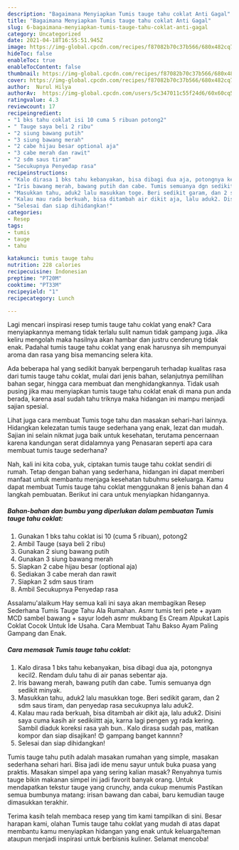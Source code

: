 ```yaml
---
description: "Bagaimana Menyiapkan Tumis tauge tahu coklat Anti Gagal"
title: "Bagaimana Menyiapkan Tumis tauge tahu coklat Anti Gagal"
slug: 6-bagaimana-menyiapkan-tumis-tauge-tahu-coklat-anti-gagal
category: Uncategorized
date: 2021-04-18T16:55:51.945Z
image: https://img-global.cpcdn.com/recipes/f87082b70c37b566/680x482cq70/tumis-tauge-tahu-coklat-foto-resep-utama.jpg
hideToc: false
enableToc: true
enableTocContent: false
thumbnail: https://img-global.cpcdn.com/recipes/f87082b70c37b566/680x482cq70/tumis-tauge-tahu-coklat-foto-resep-utama.jpg
cover: https://img-global.cpcdn.com/recipes/f87082b70c37b566/680x482cq70/tumis-tauge-tahu-coklat-foto-resep-utama.jpg
author:  Nurul Hilya
authorAv:  https://img-global.cpcdn.com/users/5c347011c55f24d6/60x60cq50/avatar.jpg
ratingvalue: 4.3
reviewcount: 17
recipeingredient:
- "1 bks tahu coklat isi 10 cuma 5 ribuan potong2"
- " Tauge saya beli 2 ribu"
- "2 siung bawang putih"
- "3 siung bawang merah"
- "2 cabe hijau besar optional aja"
- "3 cabe merah dan rawit"
- "2 sdm saus tiram"
- "Secukupnya Penyedap rasa"
recipeinstructions:
- "Kalo dirasa 1 bks tahu kebanyakan, bisa dibagi dua aja, potongnya kecil2. Rendam dulu tahu di air panas sebentar aja."
- "Iris bawang merah, bawang putih dan cabe. Tumis semuanya dgn sedikit minyak."
- "Masukkan tahu, aduk2 lalu masukkan toge. Beri sedikit garam, dan 2 sdm saus tiram, dan penyedap rasa secukupnya lalu aduk2."
- "Kalau mau rada berkuah, bisa ditambah air dikit aja, lalu aduk2. Disini saya cuma kasih air sedikiittt aja, karna lagi pengen yg rada kering. Sambil diaduk koreksi rasa yah bun.. Kalo dirasa sudah pas, matikan kompor dan siap disajikan! 😍 gampang banget kannnn?"
- "Selesai dan siap dihidangkan!"
categories:
- Resep
tags:
- tumis
- tauge
- tahu

katakunci: tumis tauge tahu 
nutrition: 228 calories
recipecuisine: Indonesian
preptime: "PT20M"
cooktime: "PT33M"
recipeyield: "1"
recipecategory: Lunch

---
```



Lagi mencari inspirasi resep tumis tauge tahu coklat yang enak? Cara menyiapkannya memang tidak terlalu sulit namun tidak gampang juga. Jika keliru mengolah maka hasilnya akan hambar dan justru cenderung tidak enak. Padahal tumis tauge tahu coklat yang enak harusnya sih mempunyai aroma dan rasa yang bisa memancing selera kita.


Ada beberapa hal yang sedikit banyak berpengaruh terhadap kualitas rasa dari tumis tauge tahu coklat, mulai dari jenis bahan, selanjutnya pemilihan bahan segar, hingga cara membuat dan menghidangkannya. Tidak usah pusing jika mau menyiapkan tumis tauge tahu coklat enak di mana pun anda berada, karena asal sudah tahu triknya maka hidangan ini mampu menjadi sajian spesial.

Lihat juga cara membuat Tumis toge tahu dan masakan sehari-hari lainnya. Hidangkan kelezatan tumis tauge sederhana yang enak, lezat dan mudah. Sajian ini selain nikmat juga baik untuk kesehatan, terutama pencernaan karena kandungan serat didalamnya yang Penasaran seperti apa cara membuat tumis tauge sederhana?


Nah, kali ini kita coba, yuk, ciptakan tumis tauge tahu coklat sendiri di rumah. Tetap dengan bahan yang sederhana, hidangan ini dapat memberi manfaat untuk membantu menjaga kesehatan tubuhmu sekeluarga. Kamu dapat membuat Tumis tauge tahu coklat menggunakan 8 jenis bahan dan 4 langkah pembuatan. Berikut ini cara untuk menyiapkan hidangannya.

<!--inarticleads1-->

##### Bahan-bahan dan bumbu yang diperlukan dalam pembuatan Tumis tauge tahu coklat:

1. Gunakan 1 bks tahu coklat isi 10 (cuma 5 ribuan), potong2
1. Ambil  Tauge (saya beli 2 ribu)
1. Gunakan 2 siung bawang putih
1. Gunakan 3 siung bawang merah
1. Siapkan 2 cabe hijau besar (optional aja)
1. Sediakan 3 cabe merah dan rawit
1. Siapkan 2 sdm saus tiram
1. Ambil Secukupnya Penyedap rasa


Assalamu&#39;alaikum Hay semua kali ini saya akan membagikan Resep Sederhana Tumis Tauge Tahu Ala Rumahan. Asmr tumis teri pete + ayam MCD sambel bawang + sayur lodeh asmr mukbang Es Cream Alpukat Lapis Coklat Cocok Untuk Ide Usaha. Cara Membuat Tahu Bakso Ayam Paling Gampang dan Enak. 

<!--inarticleads2-->

##### Cara memasak Tumis tauge tahu coklat:

1. Kalo dirasa 1 bks tahu kebanyakan, bisa dibagi dua aja, potongnya kecil2. Rendam dulu tahu di air panas sebentar aja.
1. Iris bawang merah, bawang putih dan cabe. Tumis semuanya dgn sedikit minyak.
1. Masukkan tahu, aduk2 lalu masukkan toge. Beri sedikit garam, dan 2 sdm saus tiram, dan penyedap rasa secukupnya lalu aduk2.
1. Kalau mau rada berkuah, bisa ditambah air dikit aja, lalu aduk2. Disini saya cuma kasih air sedikiittt aja, karna lagi pengen yg rada kering. Sambil diaduk koreksi rasa yah bun.. Kalo dirasa sudah pas, matikan kompor dan siap disajikan! 😍 gampang banget kannnn?
1. Selesai dan siap dihidangkan!

Tumis tauge tahu putih adalah masakan rumahan yang simple, masakan sederhana sehari hari. Bisa jadi ide menu sayur untuk buka puasa yang praktis. Masakan simpel apa yang sering kalian masak? Renyahnya tumis tauge bikin makanan simpel ini jadi favorit banyak orang. Untuk mendapatkan tekstur tauge yang crunchy, anda cukup menumis Pastikan semua bumbunya matang: irisan bawang dan cabai, baru kemudian tauge dimasukkan terakhir. 

Terima kasih telah membaca resep yang tim kami tampilkan di sini. Besar harapan kami, olahan Tumis tauge tahu coklat yang mudah di atas dapat membantu kamu menyiapkan hidangan yang enak untuk keluarga/teman ataupun menjadi inspirasi untuk berbisnis kuliner. Selamat mencoba!
